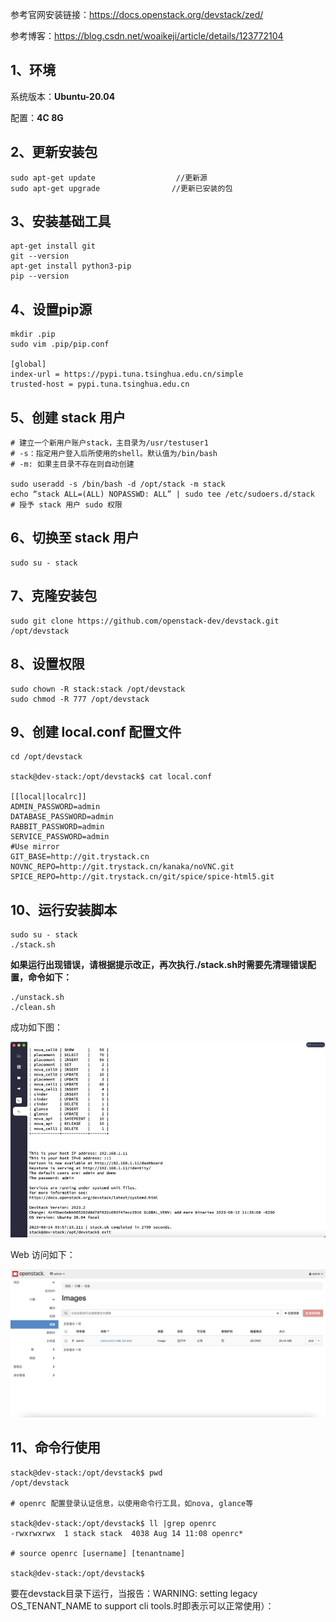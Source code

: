 

参考官网安装链接：https://docs.openstack.org/devstack/zed/

参考博客：https://blog.csdn.net/woaikeji/article/details/123772104

## 1、环境

系统版本：**Ubuntu-20.04**

配置：**4C 8G**

## 2、更新安装包

```shell
sudo apt-get update                  //更新源
sudo apt-get upgrade                //更新已安装的包
```

## 3、安装基础工具

```shell
apt-get install git
git --version 
apt-get install python3-pip 
pip --version 
```

## 4、设置pip源

```shell
mkdir .pip
sudo vim .pip/pip.conf

[global]
index-url = https://pypi.tuna.tsinghua.edu.cn/simple
trusted-host = pypi.tuna.tsinghua.edu.cn

```

## 5、创建 stack 用户

```shell
# 建立一个新用户账户stack，主目录为/usr/testuser1
# -s：指定用户登入后所使用的shell。默认值为/bin/bash
# -m: 如果主目录不存在则自动创建

sudo useradd -s /bin/bash -d /opt/stack -m stack
echo “stack ALL=(ALL) NOPASSWD: ALL” | sudo tee /etc/sudoers.d/stack   # 授予 stack 用户 sudo 权限
```



## 6、切换至 stack 用户

```shell
sudo su - stack
```

## 7、克隆安装包

```shell
sudo git clone https://github.com/openstack-dev/devstack.git /opt/devstack
```



## 8、设置权限

```
sudo chown -R stack:stack /opt/devstack
sudo chmod -R 777 /opt/devstack
```



## 9、创建 local.conf 配置文件

```shell
cd /opt/devstack

stack@dev-stack:/opt/devstack$ cat local.conf  

[[local|localrc]]
ADMIN_PASSWORD=admin
DATABASE_PASSWORD=admin
RABBIT_PASSWORD=admin
SERVICE_PASSWORD=admin
#Use mirror
GIT_BASE=http://git.trystack.cn
NOVNC_REPO=http://git.trystack.cn/kanaka/noVNC.git
SPICE_REPO=http://git.trystack.cn/git/spice/spice-html5.git
```



## 10、运行安装脚本

```
sudo su - stack  
./stack.sh
```

**如果运行出现错误，请根据提示改正，再次执行./stack.sh时需要先清理错误配置，命令如下：**

```
./unstack.sh
./clean.sh
```

成功如下图：

![](devstack/1.jpg)



Web 访问如下：

![](devstack/2.jpg)



## 11、命令行使用

```shell
stack@dev-stack:/opt/devstack$ pwd
/opt/devstack

# openrc 配置登录认证信息，以使用命令行工具，如nova, glance等

stack@dev-stack:/opt/devstack$ ll |grep openrc 
-rwxrwxrwx  1 stack stack  4038 Aug 14 11:08 openrc*

# source openrc [username] [tenantname]

stack@dev-stack:/opt/devstack$ 
```

要在devstack目录下运行，当报告：WARNING: setting legacy OS_TENANT_NAME to support cli tools.时即表示可以正常使用）：
